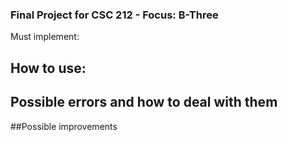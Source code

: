 ### Final Project for CSC 212 - Focus: B-Three
Must implement:


## How to use:

## Possible errors and how to deal with them

##Possible improvements
